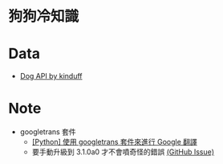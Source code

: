 # 狗狗冷知識

# Data
- [Dog API by kinduff](https://dogapi.dog/docs/api-v2)

# Note
- googletrans 套件
  - [[Python] 使用 googletrans 套件來進行 Google 翻譯
](https://clay-atlas.com/blog/2020/05/05/python-cn-note-package-googletrans-google-translate/)
  - 要手動升級到 3.1.0a0 才不會噴奇怪的錯誤 [(GitHub Issue)](https://github.com/ssut/py-googletrans/issues/366#issuecomment-1613824046)

